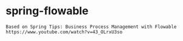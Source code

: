 # spring-flowable

	Based on Spring Tips: Business Process Management with Flowable
	https://www.youtube.com/watch?v=43_OLrxU3so
